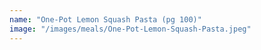```yaml
---
name: "One-Pot Lemon Squash Pasta (pg 100)"
image: "/images/meals/One-Pot-Lemon-Squash-Pasta.jpeg"
---
```

